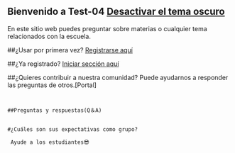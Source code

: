 ## Bienvenido a Test-04            [Desactivar el tema oscuro](https://oscar-04.github.io/Test-04/)

En este sitio web puedes preguntar sobre materias o cualquier tema relacionados con la escuela.

##¿Usar por primera vez?  [Registrarse aquí](https://github.com/Oscar-04/Clover-04/issues/new/choose)

##¿Ya registrado? [Iniciar sección aquí](https://github.com/Oscar-04/Clover-04/issues/new/choose)

##¿Quieres contribuir a nuestra comunidad?
Puede ayudarnos a responder las preguntas de otros.[Portal]

```markdown


##Preguntas y respuestas(Q＆A)


#¿Cuáles son sus expectativas como grupo?
 
 Ayude a los estudiantes😎
